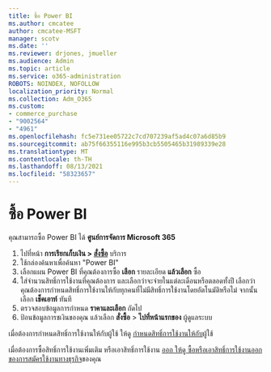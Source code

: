```yaml
---
title: ซื้อ Power BI
ms.author: cmcatee
author: cmcatee-MSFT
manager: scotv
ms.date: ''
ms.reviewer: drjones, jmueller
ms.audience: Admin
ms.topic: article
ms.service: o365-administration
ROBOTS: NOINDEX, NOFOLLOW
localization_priority: Normal
ms.collection: Adm_O365
ms.custom:
- commerce_purchase
- "9002564"
- "4961"
ms.openlocfilehash: fc5e731ee05722c7cd707239af5ad4c07a6d85b9
ms.sourcegitcommit: ab75f66355116e995b3cb5505465b31989339e28
ms.translationtype: MT
ms.contentlocale: th-TH
ms.lasthandoff: 08/13/2021
ms.locfileid: "58323657"
---
```

# <a name="purchase-power-bi"></a>ซื้อ Power BI

คุณสามารถซื้อ Power BI ได้ **ศูนย์การจัดการ Microsoft 365**

1. ไปที่หน้า **การเรียกเก็บเงิน > [สั่งซื้อ](https://go.microsoft.com/fwlink/p/?linkid=868433)** บริการ
2. ใช้กล่องค้นหาเพื่อค้นหา "Power BI"
3. เลือกแผน Power BI ที่คุณต้องการซื้อ **เลือก** รายละเอียด **แล้วเลือก** ซื้อ
4. ใส่จํานวนสิทธิ์การใช้งานที่คุณต้องการ และเลือกว่าจะจ่ายในแต่ละเดือนหรือตลอดทั้งปี เลือกว่าคุณต้องการกําหนดสิทธิ์การใช้งานให้กับทุกคนที่ไม่มีสิทธิ์การใช้งานโดยอัตโนมัติหรือไม่ จากนั้นเลือก **เช็คเอาท์** ทันที
5. ตรวจสอบข้อมูลการกําหนด **ราคาและเลือก** ถัดไป
6. ป้อนข้อมูลการชเงินของคุณ แล้วเลือก **สั่งซื้อ**  >  **ไปที่หน้าแรกของ** ผู้ดูแลระบบ

เมื่อต้องการกําหนดสิทธิ์การใช้งานให้กับผู้ใช้ ให้ดู [กําหนดสิทธิ์การใช้งานให้กับ](https://docs.microsoft.com/microsoft-365/admin/manage/assign-licenses-to-users)ผู้ใช้

เมื่อต้องการซื้อสิทธิ์การใช้งานเพิ่มเติม หรือเอาสิทธิ์การใช้งาน [ออก ให้ดู ซื้อหรือเอาสิทธิ์การใช้งานออกของการสมัครใช้งานทางธุรกิจ](https://docs.microsoft.com/microsoft-365/commerce/licenses/buy-licenses)ของคุณ